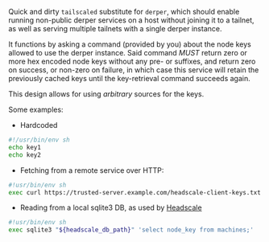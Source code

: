 Quick and dirty `tailscaled` substitute for `derper`,
which should enable running non-public derper services on a host without joining it to a tailnet,
as well as serving multiple tailnets with a single derper instance.

It functions by asking a command (provided by you) about the node keys allowed to use the derper instance.
Said command *MUST* return zero or more hex encoded node keys without any pre- or suffixes, and return zero on success, or non-zero on failure, in which case this service will retain the previously cached keys until the key-retrieval command succeeds again.

This design allows for using *arbitrary* sources for the keys.

Some examples:

* Hardcoded
```sh
#!/usr/bin/env sh
echo key1
echo key2
```

* Fetching from a remote service over HTTP:
```sh
#!usr/bin/env sh
exec curl https://trusted-server.example.com/headscale-client-keys.txt
```

* Reading from a local sqlite3 DB, as used by [Headscale](https://github.com/juanfont/headscale)
```sh
#!usr/bin/env sh
exec sqlite3 "${headscale_db_path}" 'select node_key from machines;' 
```
